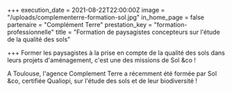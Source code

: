 +++
execution_date = 2021-08-22T22:00:00Z
image = "/uploads/complementerre-formation-sol.jpg"
in_home_page = false
partenaire = "Complément Terre"
prestation_key = "formation-professionnelle"
title = "Formation de paysagistes concepteurs sur l'étude de la qualité des sols"

+++
Former les paysagistes à la prise en compte de la qualité des sols dans leurs projets d'aménagement, c'est une des missions de Sol &co !

A Toulouse, l'agence Complement Terre a récemment été formée par Sol &co, certifiée Qualiopi, sur l'étude des sols et de leur biodiversité !